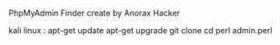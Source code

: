 PhpMyAdmin Finder create by Anorax Hacker

kali linux : 
    apt-get update
    apt-get upgrade
    git clone 
    cd 
    perl admin.perl
